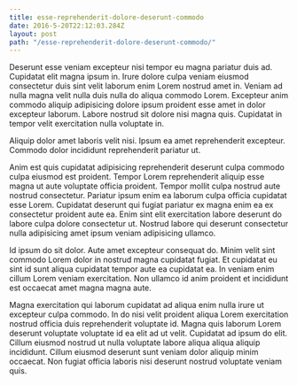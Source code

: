 ```yaml
---
title: esse-reprehenderit-dolore-deserunt-commodo
date: 2016-5-20T22:12:03.284Z
layout: post
path: "/esse-reprehenderit-dolore-deserunt-commodo/"
---
```


Deserunt esse veniam excepteur nisi tempor eu magna pariatur duis ad. Cupidatat elit magna ipsum in. Irure dolore culpa veniam eiusmod consectetur duis sint velit laborum enim Lorem nostrud amet in. Veniam ad nulla magna velit nulla duis nulla do aliqua commodo Lorem. Excepteur anim commodo aliquip adipisicing dolore ipsum proident esse amet in dolor excepteur laborum. Labore nostrud sit dolore nisi magna quis. Cupidatat in tempor velit exercitation nulla voluptate in.

Aliquip dolor amet laboris velit nisi. Ipsum ea amet reprehenderit excepteur. Commodo dolor incididunt reprehenderit pariatur ut.

Anim est quis cupidatat adipisicing reprehenderit deserunt culpa commodo culpa eiusmod est proident. Tempor Lorem reprehenderit aliquip esse magna ut aute voluptate officia proident. Tempor mollit culpa nostrud aute nostrud consectetur. Pariatur ipsum enim ea laborum culpa officia cupidatat esse Lorem. Cupidatat deserunt qui fugiat pariatur ex magna enim ea ex consectetur proident aute ea. Enim sint elit exercitation labore deserunt do labore culpa dolore consectetur ut. Nostrud labore qui deserunt consectetur nulla adipisicing amet ipsum veniam adipisicing ullamco.

Id ipsum do sit dolor. Aute amet excepteur consequat do. Minim velit sint commodo Lorem dolor in nostrud magna cupidatat fugiat. Et cupidatat eu sint id sunt aliqua cupidatat tempor aute ea cupidatat ea. In veniam enim cillum Lorem veniam exercitation. Non ullamco id anim proident et incididunt est occaecat amet magna magna aute.

Magna exercitation qui laborum cupidatat ad aliqua enim nulla irure ut excepteur culpa commodo. In do nisi velit proident aliqua Lorem exercitation nostrud officia duis reprehenderit voluptate id. Magna quis laborum Lorem deserunt voluptate voluptate id ea elit ad ut velit. Cupidatat ad ipsum do elit. Cillum eiusmod nostrud ut nulla voluptate labore aliqua aliqua aliquip incididunt. Cillum eiusmod deserunt sunt veniam dolor aliquip minim occaecat. Non fugiat officia laboris nisi deserunt nostrud voluptate veniam quis.